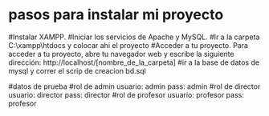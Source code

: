 # pasos para instalar mi proyecto
#Instalar XAMPP. 
#Iniciar los servicios de Apache y MySQL. 
#Ir a la carpeta C:\xampp\htdocs y colocar ahi el proyecto
#Acceder a tu proyecto. Para acceder a tu proyecto, abre tu navegador web y escribe la siguiente dirección: http://localhost/[nombre_de_la_carpeta]
#ir a la base de datos de mysql y correr el scrip de creacion bd.sql

#datos de prueba
#rol de admin usuario: admin  pass: admin
#rol de director usuario: director pass: director
#rol de profesor usuario: profesor pass: profesor

